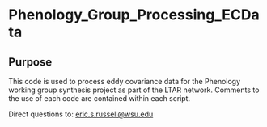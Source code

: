 # Phenology_Group_Processing_ECData

## Purpose

This code is used to process eddy covariance data for the Phenology working group synthesis project as part of the LTAR network. Comments to the use of each code are contained within each script.

Direct questions to: eric.s.russell@wsu.edu
